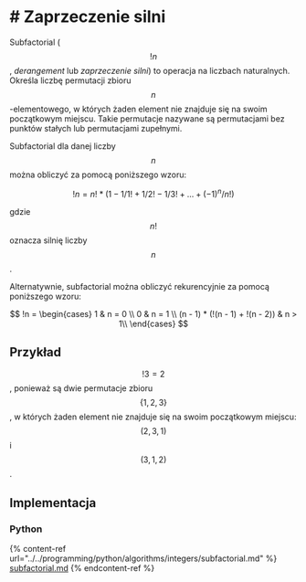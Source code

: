 # # Zaprzeczenie silni

Subfactorial ($$!n$$, *derangement* lub *zaprzeczenie silni*) to operacja na liczbach naturalnych. Określa liczbę permutacji zbioru $$n$$-elementowego, w których żaden element nie znajduje się na swoim początkowym miejscu. Takie permutacje nazywane są permutacjami bez punktów stałych lub permutacjami zupełnymi.

Subfactorial dla danej liczby $$n$$ można obliczyć za pomocą poniższego wzoru:

$$!n = n! * (1 - 1/1! + 1/2! - 1/3! + ... + (-1)^n/n!)$$

gdzie $$n!$$ oznacza silnię liczby $$n$$.

Alternatywnie, subfactorial można obliczyć rekurencyjnie za pomocą poniższego wzoru:

$$
!n =  \begin{cases} 
      1 & n = 0 \\
      0 & n = 1 \\
      (n - 1) * (!(n - 1) + !(n - 2)) & n > 1\\
   \end{cases}
$$

## Przykład

$$!3 = 2$$, ponieważ są dwie permutacje zbioru $$\{1, 2, 3\}$$, w których żaden element nie znajduje się na swoim początkowym miejscu: $$(2, 3, 1)$$ i $$(3, 1, 2)$$.

## Implementacja

### Python

{% content-ref url="../../programming/python/algorithms/integers/subfactorial.md" %}
[subfactorial.md](../../programming/python/algorithms/integers/subfactorial.md)
{% endcontent-ref %}